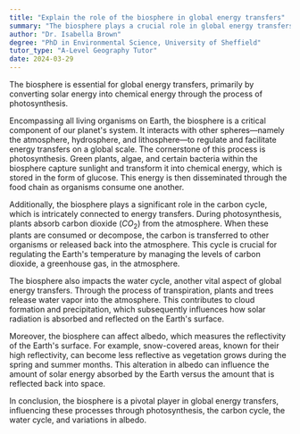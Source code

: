 ```yaml
---
title: "Explain the role of the biosphere in global energy transfers"
summary: "The biosphere plays a crucial role in global energy transfers by facilitating the conversion of solar energy into chemical energy through photosynthesis."
author: "Dr. Isabella Brown"
degree: "PhD in Environmental Science, University of Sheffield"
tutor_type: "A-Level Geography Tutor"
date: 2024-03-29
---
```


The biosphere is essential for global energy transfers, primarily by converting solar energy into chemical energy through the process of photosynthesis.

Encompassing all living organisms on Earth, the biosphere is a critical component of our planet's system. It interacts with other spheres—namely the atmosphere, hydrosphere, and lithosphere—to regulate and facilitate energy transfers on a global scale. The cornerstone of this process is photosynthesis. Green plants, algae, and certain bacteria within the biosphere capture sunlight and transform it into chemical energy, which is stored in the form of glucose. This energy is then disseminated through the food chain as organisms consume one another.

Additionally, the biosphere plays a significant role in the carbon cycle, which is intricately connected to energy transfers. During photosynthesis, plants absorb carbon dioxide ($CO_2$) from the atmosphere. When these plants are consumed or decompose, the carbon is transferred to other organisms or released back into the atmosphere. This cycle is crucial for regulating the Earth's temperature by managing the levels of carbon dioxide, a greenhouse gas, in the atmosphere.

The biosphere also impacts the water cycle, another vital aspect of global energy transfers. Through the process of transpiration, plants and trees release water vapor into the atmosphere. This contributes to cloud formation and precipitation, which subsequently influences how solar radiation is absorbed and reflected on the Earth's surface.

Moreover, the biosphere can affect albedo, which measures the reflectivity of the Earth's surface. For example, snow-covered areas, known for their high reflectivity, can become less reflective as vegetation grows during the spring and summer months. This alteration in albedo can influence the amount of solar energy absorbed by the Earth versus the amount that is reflected back into space.

In conclusion, the biosphere is a pivotal player in global energy transfers, influencing these processes through photosynthesis, the carbon cycle, the water cycle, and variations in albedo.
    